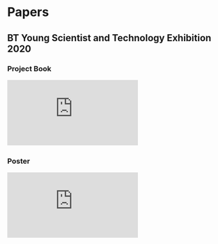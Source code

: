# Papers

## BT Young Scientist and Technology Exhibition 2020

### Project Book

![Project Book](https://github.com/amsimp/papers/raw/master/project-book/main.pdf)

### Poster

![Poster](https://github.com/amsimp/papers/raw/master/poster/main.pdf)